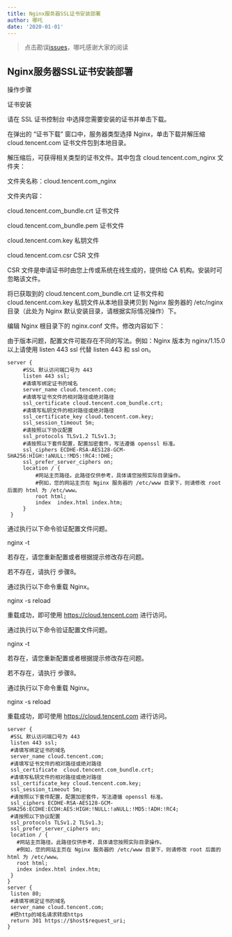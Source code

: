 ```yaml
---
title: Nginx服务器SSL证书安装部署
author: 哪吒
date: '2020-01-01'
---
```


> 点击勘误[issues](https://github.com/webVueBlog/JavaPlusDoc/issues)，哪吒感谢大家的阅读

## Nginx服务器SSL证书安装部署


操作步骤

证书安装

请在 SSL 证书控制台 中选择您需要安装的证书并单击下载。

在弹出的 “证书下载” 窗口中，服务器类型选择 Nginx，单击下载并解压缩 cloud.tencent.com 证书文件包到本地目录。

解压缩后，可获得相关类型的证书文件。其中包含 cloud.tencent.com_nginx 文件夹：

文件夹名称：cloud.tencent.com_nginx

文件夹内容：

cloud.tencent.com_bundle.crt 证书文件

cloud.tencent.com_bundle.pem 证书文件

cloud.tencent.com.key 私钥文件

cloud.tencent.com.csr CSR 文件

CSR 文件是申请证书时由您上传或系统在线生成的，提供给 CA 机构。安装时可忽略该文件。

将已获取到的 cloud.tencent.com_bundle.crt 证书文件和 cloud.tencent.com.key 私钥文件从本地目录拷贝到 Nginx 服务器的  /etc/nginx 目录（此处为 Nginx 默认安装目录，请根据实际情况操作）下。

编辑 Nginx 根目录下的 nginx.conf 文件。修改内容如下：

由于版本问题，配置文件可能存在不同的写法。例如：Nginx 版本为 nginx/1.15.0 以上请使用 listen 443 ssl 代替 listen 443 和 ssl on。

	server {
		 #SSL 默认访问端口号为 443
		 listen 443 ssl; 
		 #请填写绑定证书的域名
		 server_name cloud.tencent.com; 
		 #请填写证书文件的相对路径或绝对路径
		 ssl_certificate cloud.tencent.com_bundle.crt; 
		 #请填写私钥文件的相对路径或绝对路径
		 ssl_certificate_key cloud.tencent.com.key; 
		 ssl_session_timeout 5m;
		 #请按照以下协议配置
		 ssl_protocols TLSv1.2 TLSv1.3; 
		 #请按照以下套件配置，配置加密套件，写法遵循 openssl 标准。
		 ssl_ciphers ECDHE-RSA-AES128-GCM-SHA256:HIGH:!aNULL:!MD5:!RC4:!DHE; 
		 ssl_prefer_server_ciphers on;
		 location / {
			 #网站主页路径。此路径仅供参考，具体请您按照实际目录操作。
			 #例如，您的网站主页在 Nginx 服务器的 /etc/www 目录下，则请修改 root 后面的 html 为 /etc/www。
			 root html; 
			 index  index.html index.htm;
		 }
	 }

通过执行以下命令验证配置文件问题。

nginx -t

若存在，请您重新配置或者根据提示修改存在问题。

若不存在，请执行 步骤8。

﻿通过执行以下命令重载 Nginx。

nginx -s reload

重载成功，即可使用 https://cloud.tencent.com 进行访问。

通过执行以下命令验证配置文件问题。

nginx -t

若存在，请您重新配置或者根据提示修改存在问题。

若不存在，请执行 步骤8。

﻿通过执行以下命令重载 Nginx。

nginx -s reload

重载成功，即可使用 https://cloud.tencent.com 进行访问。


	server {
	 #SSL 默认访问端口号为 443
	 listen 443 ssl;
	 #请填写绑定证书的域名
	 server_name cloud.tencent.com; 
	 #请填写证书文件的相对路径或绝对路径
	 ssl_certificate  cloud.tencent.com_bundle.crt; 
	 #请填写私钥文件的相对路径或绝对路径
	 ssl_certificate_key cloud.tencent.com.key; 
	 ssl_session_timeout 5m;
	 #请按照以下套件配置，配置加密套件，写法遵循 openssl 标准。
	 ssl_ciphers ECDHE-RSA-AES128-GCM-SHA256:ECDHE:ECDH:AES:HIGH:!NULL:!aNULL:!MD5:!ADH:!RC4;
	 #请按照以下协议配置
	 ssl_protocols TLSv1.2 TLSv1.3;
	 ssl_prefer_server_ciphers on;
	 location / {
	   #网站主页路径。此路径仅供参考，具体请您按照实际目录操作。 
	   #例如，您的网站主页在 Nginx 服务器的 /etc/www 目录下，则请修改 root 后面的 html 为 /etc/www。
	   root html;
	   index index.html index.htm;
	 }
	}
	server {
	 listen 80;
	 #请填写绑定证书的域名
	 server_name cloud.tencent.com; 
	 #把http的域名请求转成https
	 return 301 https://$host$request_uri; 
	}


